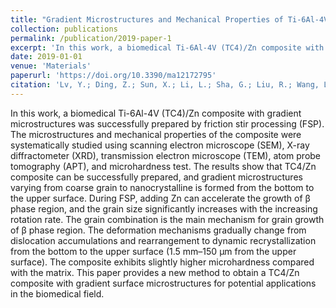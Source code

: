 ```yaml
---
title: "Gradient Microstructures and Mechanical Properties of Ti-6Al-4V/Zn Composite Prepared by Friction Stir Processing"
collection: publications
permalink: /publication/2019-paper-1
excerpt: 'In this work, a biomedical Ti-6Al-4V (TC4)/Zn composite with gradient microstructures was successfully prepared by friction stir processing (FSP). The microstructures and mechanical properties of the composite were systematically studied using scanning electron microscope (SEM), X-ray diffractometer (XRD), transmission electron microscope (TEM), atom probe tomography (APT), and microhardness test. The results show that TC4/Zn composite can be successfully prepared, and gradient microstructures varying from coarse grain to nanocrystalline is formed from the bottom to the upper surface. During FSP, adding Zn can accelerate the growth of β phase region, and the grain size significantly increases with the increasing rotation rate. The grain combination is the main mechanism for grain growth of β phase region. The deformation mechanisms gradually change from dislocation accumulations and rearrangement to dynamic recrystallization from the bottom to the upper surface (1.5 mm–150 μm from the upper surface). The composite exhibits slightly higher microhardness compared with the matrix. This paper provides a new method to obtain a TC4/Zn composite with gradient surface microstructures for potential applications in the biomedical field.'
date: 2019-01-01
venue: 'Materials'
paperurl: 'https://doi.org/10.3390/ma12172795'
citation: 'Lv, Y.; Ding, Z.; Sun, X.; Li, L.; Sha, G.; Liu, R.; Wang, L. Materials 2019, 12, 2795.'
---
```


In this work, a biomedical Ti-6Al-4V (TC4)/Zn composite with gradient microstructures was successfully prepared by friction stir processing (FSP). The microstructures and mechanical properties of the composite were systematically studied using scanning electron microscope (SEM), X-ray diffractometer (XRD), transmission electron microscope (TEM), atom probe tomography (APT), and microhardness test. The results show that TC4/Zn composite can be successfully prepared, and gradient microstructures varying from coarse grain to nanocrystalline is formed from the bottom to the upper surface. During FSP, adding Zn can accelerate the growth of β phase region, and the grain size significantly increases with the increasing rotation rate. The grain combination is the main mechanism for grain growth of β phase region. The deformation mechanisms gradually change from dislocation accumulations and rearrangement to dynamic recrystallization from the bottom to the upper surface (1.5 mm–150 μm from the upper surface). The composite exhibits slightly higher microhardness compared with the matrix. This paper provides a new method to obtain a TC4/Zn composite with gradient surface microstructures for potential applications in the biomedical field.